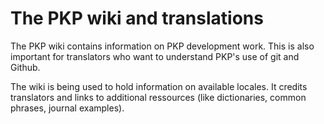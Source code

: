 # The PKP wiki and translations

The PKP wiki contains information on PKP development work. This is also important for translators who want to understand PKP's use of git and Github.

The wiki is being used to hold information on available locales. It credits translators and links to additional ressources (like dictionaries, common phrases, journal examples). 
